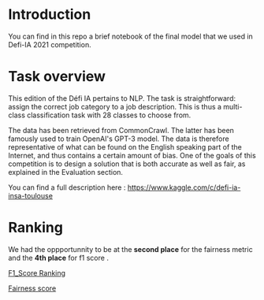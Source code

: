 # Introduction
You can find in this repo a brief notebook of the final model that we used in Defi-IA 2021 competition.

# Task overview

This edition of the Défi IA pertains to NLP. The task is straightforward: assign the correct job category to a job description. This is thus a multi-class classification task with 28 classes to choose from.

The data has been retrieved from CommonCrawl. The latter has been famously used to train OpenAI's GPT-3 model. The data is therefore representative of what can be found on the English speaking part of the Internet, and thus contains a certain amount of bias. One of the goals of this competition is to design a solution that is both accurate as well as fair, as explained in the Evaluation section.

You can find  a full description here :
https://www.kaggle.com/c/defi-ia-insa-toulouse

# Ranking
We had the oppportunnity to be at the **second place** for the fairness metric and the **4th place** for f1 score .

[F1_Score Ranking](https://www.kaggle.com/c/defi-ia-insa-toulouse/leaderboard)

[Fairness score](https://maxhalford.github.io/blog/fairness-competition/)
